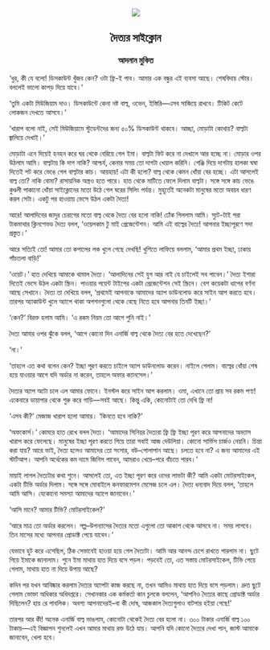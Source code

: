 <div align=center> <img align=center src='../images/prothomalo/দৈত্যর-সাইক্লোন@আদনান-মুকিত.jpg' width=500px >

<h2 align=center>দৈত্যর সাইক্লোন</h4><h3 align=center>আদনান মুকিত</h3>
</div>

‘ধুর, কী যে বলো! ডিসকাউন্ট খুঁজব কেন? ওটা ফ্রি-ই পাব। আমার এক বন্ধুর এই ব্যবসা আছে। শেষবিদায় স্টোর। বললেই ভালো কাপড় দিয়ে যাবে।’

‘তুমি একটা মিউজিয়াম দাও। ডিসকাউন্টে কেনা নষ্ট বাল্ব, ওভেন, ইস্তিরি—এসব সাজিয়ে রাখবে। টিকিট কেটে লোকজন দেখতে আসবে।’

‘খারাপ বলো নাই, সেই মিউজিয়ামে স্টুডেন্টদের জন্য ৫০% ডিসকাউন্ট থাকবে। আচ্ছা, মোড়াটা কোথায়? বাল্বটা জ্বালিয়ে দেখাই।’

মোড়াটা এনে দিয়েই হনহন করে ঘর থেকে বেরিয়ে গেল ইমা। বাল্বটা ফিট করে না দেখালে আর হচ্ছে না। মোড়ার ওপর উঠলাম আমি। বাল্বটায় কি দাগ নাকি? আশ্চর্য, কেনার সময় তো দাগটা খেয়াল করিনি। গেঞ্জি দিয়ে দাগটায় হালকা ঘষা দিতেই পট করে ভেঙে গেল বাল্বটার কাচ। আয়হায়! এটা কী হলো? বাল্ব থেকে কেমন ধোঁয়া বের হচ্ছে। এটা আসলেই বাল্ব তো? নাকি বোমা? রাসায়নিক অস্ত্রও হতে পারে। হাত থেকে মাটিতে ফেলে দিলাম বাল্বটা। সঙ্গে সঙ্গে কাচ ভেঙে কুণ্ডলী পাকানো ধোঁয়া সাইক্লোনের মতো উঠে গেল ঘরের সিলিং পর্যন্ত। মুহূর্তেই অনেকটা মানুষের মতো অবয়ব ধারণ করল সেটা। একটু পর হাওয়ায় ভেসে উঠল একটা দৈত্য!

আরে! আলাদিনের জাদুর চেরাগের মতো বাল্ব থেকে দৈত্য বের হলো নাকি! ঢোঁক গিললাম আমি। স্যুট-টাই পরা টাকমাথার ক্লিনশেভড দৈত্য বলল, ‘ওয়েলকাম টু মাই প্রেজেন্টেশন। আমি এই বাল্বের দৈত্য! আপনার ইচ্ছাপূরণে সদা প্রস্তুত।’

আরে সত্যিই তো! আমার তো কপালের লক খুলে গেছে দেখছি! খুশিতে লাফিয়ে বললাম, ‘আমার প্রথম ইচ্ছা, ঢাকায় পাঁচতলা বাড়ি!’

‘ওয়েট।’ হাত দেখিয়ে আমাকে থামাল দৈত্য। ‘আলাদিনের সেই যুগ আর নাই যে চাইলেই সব পাবেন।’ দৈত্য ইশারা দিতেই ভেসে উঠল একটা স্ক্রিন। পাওয়ার পয়েন্ট টাইপের একটা প্রেজেন্টেশন সেই স্ক্রিনে। বেশ কয়েকটা ধাপের বর্ণনা আছে সেখানে। দৈত্য তা দেখিয়ে বলল, ‘প্রথমেই আপনাকে আমাদের অ্যাপ ডাউনলোড করে সাইন আপ করতে হবে। তারপর অ্যাকাউন্ট খুলে অ্যাপে থাকা অপশনগুলো থেকে বেছে নিতে হবে আপনার তিনটি ইচ্ছা।’

‘কেন?’ বিরক্ত হলাম আমি। ‘এ রকম নিয়ম তো আগে শুনি নাই।’

দৈত্য আমার ওপর ঝুঁকে বলল, ‘আগে কোনো দিন এনার্জি বাল্ব থেকে দৈত্য বের হতে দেখেছেন?’

‘না।’

‘তাহলে এত কথা বলেন কেন? ইচ্ছা পূরণ করতে চাইলে অ্যাপ ডাউনলোড করেন। নাইলে গেলাম। বাল্বের ধোঁয়া শেষ হয়ে যাওয়ার আগে যদি অর্ডার না করেন, তাহলে অফার ক্যানসেল।’

দৈত্যর অ্যাপ অটো চলে এল আমার ফোনে। ইনস্টল করে সাইন আপ করলাম। ওমা, এখানে তো প্রায় সব রকম পণ্য! একেবারে ডায়াপার থেকে শুরু করে গাড়ি—সবই আছে। কিন্তু একি, কোনোটাই তো দেখি ফ্রি না!

‘এসব কী?’ মেজাজ খারাপ হলো আমার। ‘কিনতে হবে নাকি?’

‘অফকোর্স।’ কোমরে হাত রেখে বলল দৈত্য। ‘আমাদের সিনিয়র দৈত্যরা ফ্রি ফ্রি ইচ্ছা পূরণ করে আপনাদের অভ্যাস খারাপ করে ফেলেছে। মানুষের ইচ্ছা পূরণ করতে গিয়ে তারা সবাই আজ দেউলিয়া। কোনো সার্ভিস চার্জও নেয়নি। চিন্তা করা যায়? আরে ভাই, দৈত্য হলেও আমাদের তো সংসার, বউ–পোলাপান আছে। চলতে হবে না? এ জন্য আমাদের এই স্টার্টআপ। আপনি অর্ধেকের কম দামে জিনিস পাবেন, আমরাও খেয়ে–পরে বাঁচতে পারব।’

মায়াই লাগল দৈত্যটার কথা শুনে। আসলেই তো, এত ইচ্ছা পূরণ করে ওদের লাভটা কী? আমি একটা মোটরসাইকেল, একটা টিভি অর্ডার দিলাম। সঙ্গে সঙ্গে মোবাইলে কনফারমেশন মেসেজ চলে এল। দৈত্য ধন্যবাদ দিয়ে বলল, ‘তাহলে আমি আসি। যেকোনো সমস্যা আমাদের অ্যাপে জানাবেন।’

‘আসি মানে? আমার টিভি? মোটরসাইকেল?’

‘আরে মাত্র তো অর্ডার করলেন। গল্প–উপন্যাসের দৈত্যর মতো এগুলো তো আকাশ থেকে আসবে না। সময় লাগবে। তিন মাসের মধ্যে আপনার প্রোডাক্ট পেয়ে যাবেন।’

যেভাবে হুট করে এসেছিল, ঠিক সেভাবেই হাওয়া হয়ে গেল দৈত্যটা। আমি আর আনন্দ চেপে রাখতে পারলাম না। ছুটে গিয়ে ইমাকে জানালাম। শুনে ইমা মাথায় হাত দিয়ে বসে পড়ল। পড়বেই তো, এত সস্তায় মোটরসাইকেল, টিভি পেয়ে গেলাম, মাথায় হাত না দিয়ে উপায় আছে?

কদিন পর যখন আবিষ্কার করলাম দৈত্যর অ্যাপটা কাজ করছে না, তখন আমিও মাথায় হাত দিয়ে বসে পড়লাম। দ্রুত ছুটে গেলাম ভোক্তা অধিকার অধিদপ্তরে। সেখানকার এক কর্মকর্তা কান চুলকে বললেন, ‘আপনিও দৈত্যর কাছে প্রোডাক্ট অর্ডার দিছিলেন? হায় রে পাবলিক। অবশ্য আপনাদেরই–বা কী দোষ, আজকাল দৈত্যগুলাও বাটপার হইয়া গেছে!’

তারপর আর কী! অনেক এনার্জি বাল্ব ভাঙলাম, কোনোটা থেকেই দৈত্য বের হলো না। ৩০০ টাকার এনার্জি বাল্ব ১০০ টাকায়—এই বিজ্ঞাপন শুনলেই এখন আমার মাথায় রক্ত উঠে যায়। আপনি যদি কোনো দৈত্যর দেখা পান, জাস্ট আমাকে জানাবেন, খেলা হবে।

